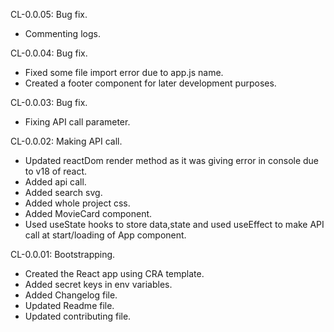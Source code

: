 CL-0.0.05: Bug fix.
- Commenting logs.

CL-0.0.04: Bug fix.
- Fixed some file import error due to app.js name.
- Created a footer component for later development purposes.

CL-0.0.03: Bug fix.
- Fixing API call parameter.


CL-0.0.02: Making API call.
- Updated reactDom render method as it was giving error in console due to v18 of react.
- Added api call.
- Added search svg.
- Added whole project css.
- Added MovieCard component.
- Used useState hooks to store data,state and used useEffect to make API call at start/loading of App component.

CL-0.0.01: Bootstrapping.
 - Created the React app using CRA template.
 - Added secret keys in env variables.
 - Added Changelog file.
 - Updated Readme file.
 - Updated contributing file.